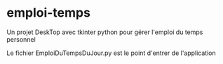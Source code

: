 # emploi-temps
Un projet DeskTop avec tkinter python pour gérer l'emploi du temps personnel

Le fichier EmploiDuTempsDuJour.py est le point d'entrer de l'application
